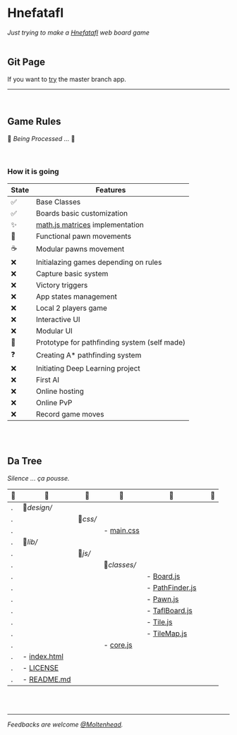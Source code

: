# Hnefatafl
*Just trying to make a [Hnefatafl](https://en.wikipedia.org/wiki/Tafl_games) web board game*
<br/><br/>

## Git Page
If you want to [try](https://moltenhead.github.io/Hnefatafl) the master branch app.
<hr/>
<br/>

## Game Rules
:construction:  *Being Processed ...*  :construction:
<br/><br/><br/>

### How it is going
State | Features
------|---------
:white_check_mark:| Base Classes
:white_check_mark:| Boards basic customization
:sparkles:| [math.js matrices](http://mathjs.org/docs/datatypes/matrices.html) implementation
:construction:| Functional pawn movements
:coffee:| Modular pawns movement
:x:| Initialazing games depending on rules
:x:| Capture basic system
:x:| Victory triggers
:x:| App states management
:x:| Local 2 players game
:x:| Interactive UI
:x:| Modular UI
:construction:| Prototype for pathfinding system (self made)
:question:| Creating A* pathfinding system
:x:| Initiating Deep Learning project
:x:| First AI
:x:| Online hosting
:x:| Online PvP
:x:| Record game moves

<br/><br/>

## Da Tree
*Silence ... ça pousse.*

:deciduous_tree:|:evergreen_tree:|:ear_of_rice:|:herb:|:seedling:||:vertical_traffic_light:
-|-|-|-|-|-|-
.|:file_folder:*design/*|||||
.||:file_folder:*css/*||||
.|||- [main.css](https://github.com/Moltenhead/Hnefatafl/tree/master/design/css/main.css)|||
.|:file_folder:*lib/*|||||
.||:file_folder:*js/*||||
.|||:file_folder:*classes/*|||
.||||- [Board.js](https://github.com/Moltenhead/Hnefatafl/tree/master/lib/js/classes/Board.js)||
.||||- [PathFinder.js](https://github.com/Moltenhead/Hnefatafl/tree/master/lib/js/classes/PathFinder.js)||
.||||- [Pawn.js](https://github.com/Moltenhead/Hnefatafl/tree/master/lib/js/classes/Pawn.js)||
.||||- [TaflBoard.js](https://github.com/Moltenhead/Hnefatafl/tree/master/lib/js/classes/TaflBoard.js)||
.||||- [Tile.js](https://github.com/Moltenhead/Hnefatafl/tree/master/lib/js/classes/Tile.js)||
.||||- [TileMap.js](https://github.com/Moltenhead/Hnefatafl/tree/master/lib/js/classes/TileMap.js)||
.|||- [core.js](https://github.com/Moltenhead/Hnefatafl/tree/master/lib/js/core.js)|||
.|- [index.html](https://github.com/Moltenhead/Hnefatafl/tree/master/index.html)|||||
.|- [LICENSE](https://github.com/Moltenhead/Hnefatafl/tree/master/LICENSE)|||||
.|- [README.md](https://github.com/Moltenhead/Hnefatafl/tree/master/README.md)|||||

<br/><br/>
<hr/>

*Feedbacks are welcome [@Moltenhead](https://github.com/Moltenhead).*

